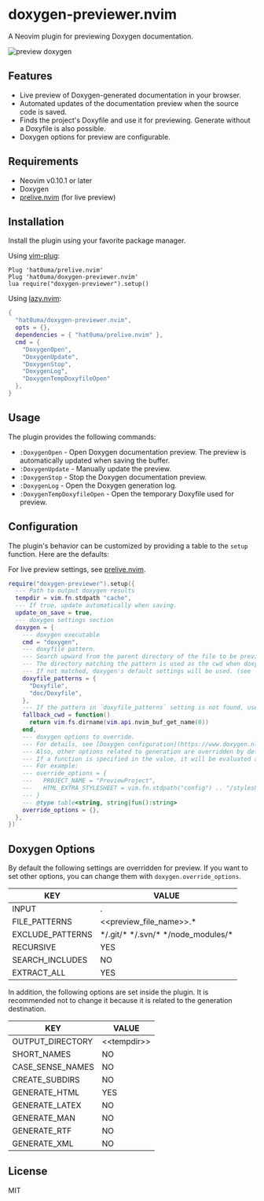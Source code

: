 # doxygen-previewer.nvim

A Neovim plugin for previewing Doxygen documentation.

![preview doxygen](https://github.com/hat0uma/doxygen-previewer.nvim/assets/55551571/d940e31b-eca4-42e7-a507-2b432f6e3533)

## Features

- Live preview of Doxygen-generated documentation in your browser.
- Automated updates of the documentation preview when the source code is saved.
- Finds the project's Doxyfile and use it for previewing. Generate without a Doxyfile is also possible.
- Doxygen options for preview are configurable.

## Requirements

- Neovim v0.10.1 or later
- Doxygen
- [prelive.nvim](https://github.com/hat0uma/prelive.nvim) (for live preview)

## Installation

Install the plugin using your favorite package manager.

Using [vim-plug](https://github.com/junegunn/vim-plug):

```vim
Plug 'hat0uma/prelive.nvim'
Plug 'hat0uma/doxygen-previewer.nvim'
lua require("doxygen-previewer").setup()
```

Using [lazy.nvim](https://github.com/folke/lazy.nvim):

```lua
{
  "hat0uma/doxygen-previewer.nvim",
  opts = {},
  dependencies = { "hat0uma/prelive.nvim" },
  cmd = {
    "DoxygenOpen",
    "DoxygenUpdate",
    "DoxygenStop",
    "DoxygenLog",
    "DoxygenTempDoxyfileOpen"
  },
}

```

## Usage

The plugin provides the following commands:

- `:DoxygenOpen` - Open Doxygen documentation preview. The preview is automatically updated when saving the buffer.
- `:DoxygenUpdate` - Manually update the preview.
- `:DoxygenStop` - Stop the Doxygen documentation preview.
- `:DoxygenLog` - Open the Doxygen generation log.
- `:DoxygenTempDoxyfileOpen` - Open the temporary Doxyfile used for preview.

## Configuration

The plugin's behavior can be customized by providing a table to the `setup` function. Here are the defaults:

For live preview settings, see [prelive.nvim](https://github.com/hat0uma/prelive.nvim#Configuration).

```lua
require("doxygen-previewer").setup({
  --- Path to output doxygen results
  tempdir = vim.fn.stdpath "cache",
  --- If true, update automatically when saving.
  update_on_save = true,
  --- doxygen settings section
  doxygen = {
    --- doxygen executable
    cmd = "doxygen",
    --- doxyfile pattern.
    --- Search upward from the parent directory of the file to be previewed and use the first match.
    --- The directory matching the pattern is used as the cwd when doxygen is run.
    --- If not matched, doxygen's default settings will be used. (see `doxygen -g -`)
    doxyfile_patterns = {
      "Doxyfile",
      "doc/Doxyfile",
    },
    --- If the pattern in `doxyfile_patterns` setting is not found, use this parameter as cwd when running doxygen.
    fallback_cwd = function()
      return vim.fs.dirname(vim.api.nvim_buf_get_name(0))
    end,
    --- doxygen options to override.
    --- For details, see [Doxygen configuration](https://www.doxygen.nl/manual/config.html).
    --- Also, other options related to generation are overridden by default. see `Doxygen Options` section in README.md.
    --- If a function is specified in the value, it will be evaluated at runtime.
    --- For example:
    --- override_options = {
    ---   PROJECT_NAME = "PreviewProject",
    ---   HTML_EXTRA_STYLESHEET = vim.fn.stdpath("config") .. "/stylesheet.css"
    --- }
    --- @type table<string, string|fun():string>
    override_options = {},
  },
})
```

## Doxygen Options

By default the following settings are overridden for preview. If you want to set other options, you can change them with `doxygen.override_options`.

| KEY              | VALUE                                    |
| ---------------- | ---------------------------------------- |
| INPUT            | .                                        |
| FILE_PATTERNS    | <<preview_file_name>>.\*                 |
| EXCLUDE_PATTERNS | \*/.git/\* \*/.svn/\* \*/node_modules/\* |
| RECURSIVE        | YES                                      |
| SEARCH_INCLUDES  | NO                                       |
| EXTRACT_ALL      | YES                                      |

In addition, the following options are set inside the plugin. It is recommended not to change it because it is related to the generation destination.

| KEY              | VALUE           |
| ---------------- | --------------- |
| OUTPUT_DIRECTORY | \<\<tempdir\>\> |
| SHORT_NAMES      | NO              |
| CASE_SENSE_NAMES | NO              |
| CREATE_SUBDIRS   | NO              |
| GENERATE_HTML    | YES             |
| GENERATE_LATEX   | NO              |
| GENERATE_MAN     | NO              |
| GENERATE_RTF     | NO              |
| GENERATE_XML     | NO              |

## License

MIT

